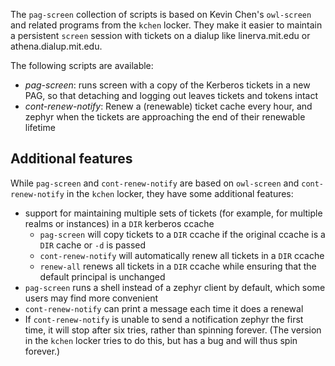 The `pag-screen` collection of scripts is based on Kevin Chen's `owl-screen`
and related programs from the `kchen` locker. They make it easier to maintain a
persistent `screen` session with tickets on a dialup like linerva.mit.edu or
athena.dialup.mit.edu.

The following scripts are available:
- *pag-screen*: runs screen with a copy of the Kerberos tickets in a new PAG,
  so that detaching and logging out leaves tickets and tokens intact
- *cont-renew-notify*: Renew a (renewable) ticket cache every hour, and zephyr
  when the tickets are approaching the end of their renewable lifetime


Additional features
-------------------

While `pag-screen` and `cont-renew-notify` are based on `owl-screen` and
`cont-renew-notify` in the `kchen` locker, they have some additional features:

- support for maintaining multiple sets of tickets (for example, for multiple
  realms or instances) in a `DIR` kerberos ccache
    - `pag-screen` will copy tickets to a `DIR` ccache if the original ccache
      is a `DIR` cache or `-d` is passed
    - `cont-renew-notify` will automatically renew all tickets in a `DIR`
      ccache
    - `renew-all` renews all tickets in a `DIR` ccache while ensuring that the
      default principal is unchanged
- `pag-screen` runs a shell instead of a zephyr client by default, which some
  users may find more convenient
- `cont-renew-notify` can print a message each time it does a renewal
- If `cont-renew-notify` is unable to send a notification zephyr the first
  time, it will stop after six tries, rather than spinning forever. (The
  version in the `kchen` locker tries to do this, but has a bug and will thus
  spin forever.)
